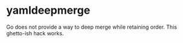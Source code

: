 # yamldeepmerge

Go does not provide a way to deep merge while retaining order. This ghetto-ish hack works.
